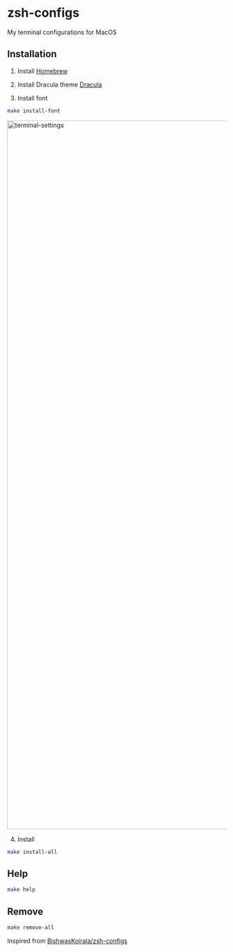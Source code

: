 # zsh-configs

My terminal configurations for MacOS

## Installation

1. Install [Homebrew](https://brew.sh/)

2. Install Dracula theme [Dracula](https://draculatheme.com/terminal)

3. Install font

```bash
make install-font
```

<img width="1625" alt="terminal-settings" src="https://github.com/rajanvalencia/zsh-configs/assets/47655366/2bd373a2-38f7-43b6-9ec1-2986e441cd9f">

4. Install

```bash
make install-all
```

## Help

```bash
make help
```

## Remove

```bash
make remove-all
```

Inspired from [BishwasKoirala/zsh-configs](https://github.com/BishwasKoirala/zsh-configs)
